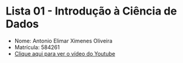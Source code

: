 # Lista 01 - Introdução à Ciência de Dados

- Nome: Antonio Elimar Ximenes Oliveira
- Matrícula: 584261
- [Clique aqui para ver o vídeo do Youtube](https://www.youtube.com/watch?v=g01-fo9mEAA)

